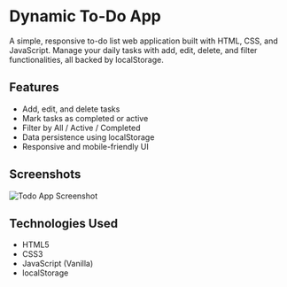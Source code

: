 #  Dynamic To-Do App

A simple, responsive to-do list web application built with HTML, CSS, and JavaScript. Manage your daily tasks with add, edit, delete, and filter functionalities, all backed by localStorage.

##  Features

- Add, edit, and delete tasks
- Mark tasks as completed or active
- Filter by All / Active / Completed
- Data persistence using localStorage
- Responsive and mobile-friendly UI

##  Screenshots

![Todo App Screenshot](assets/screenshot.png)

##  Technologies Used

- HTML5
- CSS3
- JavaScript (Vanilla)
- localStorage
